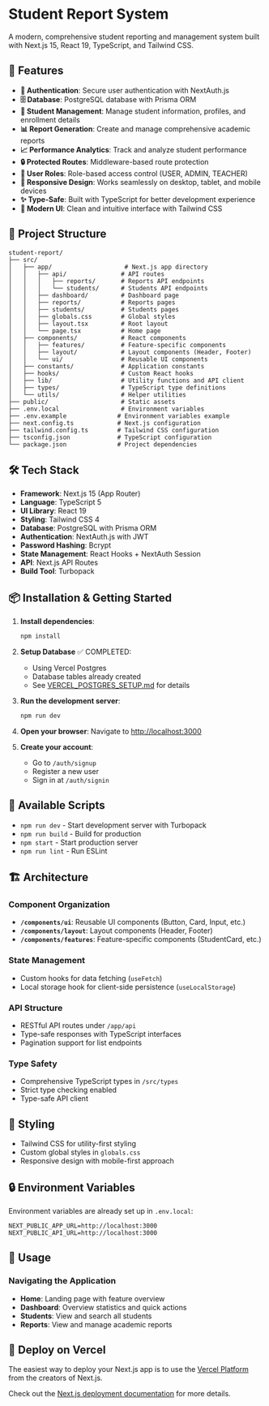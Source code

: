 # Student Report System

A modern, comprehensive student reporting and management system built with Next.js 15, React 19, TypeScript, and Tailwind CSS.

## 🚀 Features

- **🔐 Authentication**: Secure user authentication with NextAuth.js
- **🗄️ Database**: PostgreSQL database with Prisma ORM
- **👥 Student Management**: Manage student information, profiles, and enrollment details
- **📊 Report Generation**: Create and manage comprehensive academic reports
- **📈 Performance Analytics**: Track and analyze student performance
- **🔒 Protected Routes**: Middleware-based route protection
- **👤 User Roles**: Role-based access control (USER, ADMIN, TEACHER)
- **📱 Responsive Design**: Works seamlessly on desktop, tablet, and mobile devices
- **✨ Type-Safe**: Built with TypeScript for better development experience
- **🎨 Modern UI**: Clean and intuitive interface with Tailwind CSS

## 📁 Project Structure

```
student-report/
├── src/
│   ├── app/                    # Next.js app directory
│   │   ├── api/               # API routes
│   │   │   ├── reports/       # Reports API endpoints
│   │   │   └── students/      # Students API endpoints
│   │   ├── dashboard/         # Dashboard page
│   │   ├── reports/           # Reports pages
│   │   ├── students/          # Students pages
│   │   ├── globals.css        # Global styles
│   │   ├── layout.tsx         # Root layout
│   │   └── page.tsx           # Home page
│   ├── components/            # React components
│   │   ├── features/          # Feature-specific components
│   │   ├── layout/            # Layout components (Header, Footer)
│   │   └── ui/                # Reusable UI components
│   ├── constants/             # Application constants
│   ├── hooks/                 # Custom React hooks
│   ├── lib/                   # Utility functions and API client
│   ├── types/                 # TypeScript type definitions
│   └── utils/                 # Helper utilities
├── public/                    # Static assets
├── .env.local                 # Environment variables
├── .env.example              # Environment variables example
├── next.config.ts            # Next.js configuration
├── tailwind.config.ts        # Tailwind CSS configuration
├── tsconfig.json             # TypeScript configuration
└── package.json              # Project dependencies
```

## 🛠️ Tech Stack

- **Framework**: Next.js 15 (App Router)
- **Language**: TypeScript 5
- **UI Library**: React 19
- **Styling**: Tailwind CSS 4
- **Database**: PostgreSQL with Prisma ORM
- **Authentication**: NextAuth.js with JWT
- **Password Hashing**: Bcrypt
- **State Management**: React Hooks + NextAuth Session
- **API**: Next.js API Routes
- **Build Tool**: Turbopack

## 📦 Installation & Getting Started

1. **Install dependencies**:
   ```bash
   npm install
   ```

2. **Setup Database** ✅ COMPLETED:
   - Using Vercel Postgres
   - Database tables already created
   - See [VERCEL_POSTGRES_SETUP.md](./VERCEL_POSTGRES_SETUP.md) for details

4. **Run the development server**:
   ```bash
   npm run dev
   ```

5. **Open your browser**:
   Navigate to [http://localhost:3000](http://localhost:3000)

6. **Create your account**:
   - Go to `/auth/signup`
   - Register a new user
   - Sign in at `/auth/signin`

## 📝 Available Scripts

- `npm run dev` - Start development server with Turbopack
- `npm run build` - Build for production
- `npm start` - Start production server
- `npm run lint` - Run ESLint

## 🏗️ Architecture

### Component Organization

- **`/components/ui`**: Reusable UI components (Button, Card, Input, etc.)
- **`/components/layout`**: Layout components (Header, Footer)
- **`/components/features`**: Feature-specific components (StudentCard, etc.)

### State Management

- Custom hooks for data fetching (`useFetch`)
- Local storage hook for client-side persistence (`useLocalStorage`)

### API Structure

- RESTful API routes under `/app/api`
- Type-safe responses with TypeScript interfaces
- Pagination support for list endpoints

### Type Safety

- Comprehensive TypeScript types in `/src/types`
- Strict type checking enabled
- Type-safe API client

## 🎨 Styling

- Tailwind CSS for utility-first styling
- Custom global styles in `globals.css`
- Responsive design with mobile-first approach

## 🔒 Environment Variables

Environment variables are already set up in `.env.local`:

```env
NEXT_PUBLIC_APP_URL=http://localhost:3000
NEXT_PUBLIC_API_URL=http://localhost:3000
```

## 📖 Usage

### Navigating the Application

- **Home**: Landing page with feature overview
- **Dashboard**: Overview statistics and quick actions
- **Students**: View and search all students
- **Reports**: View and manage academic reports

## 🚀 Deploy on Vercel

The easiest way to deploy your Next.js app is to use the [Vercel Platform](https://vercel.com/new?utm_medium=default-template&filter=next.js&utm_source=create-next-app&utm_campaign=create-next-app-readme) from the creators of Next.js.

Check out the [Next.js deployment documentation](https://nextjs.org/docs/app/building-your-application/deploying) for more details.
